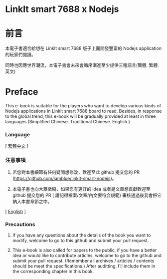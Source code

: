 LinkIt smart 7688 x Nodejs
=======

# 前言

本電子書適合給想在 LinkIt smart 7688 版子上面開發豐富的 Nodejs application 的玩家們閱讀。

同時也因應世界潮流，本電子書會未來會循序漸進至少提供三種語言(簡體. 繁體. 英文)

# Preface

This e-book is suitable for the players who want to develop various kinds of Nodejs applications in Linkit smart 7688 board to read. Besides, in response to the global trend, this e-book will be gradually provided at least in three languages (Simplified Chinese. Traditional Chinese. English.)


### Language
[ [繁體中文](https://iamblue.gitbooks.io/linkit-smart-7688-nodejs/content/) ]



### 注意事項

1. 若您對本書細節有任何疑問想修改，歡迎至此 github 提交您的 PR (https://github.com/iamblue/linkit-smart-nodejs)。 

2. 本電子書也向大眾徵稿，如果您有更好的 idea 或者是文章想貢獻歡迎至 github 提交您的 PR ( 請記得檔案/文章/內文要符合規範) 審核通過後我會把它納入本書章節之中。

[ [English](https://iamblue.gitbooks.io/linkit-smart-7688-nodejs/content/) ]

### Precautions

1. If you have any questions about the details of the book you want to modify, welcome to go to this github and submit your pull request.

2. This e-book is also called for papers to the public, if you have a better idea or would like to contribute articles, welcome to go to the github and submit your pull request. (Remember all archives / articles / contents should be meet the specifications.) After auditting, I'll include them in the corresponding chapter in this book.